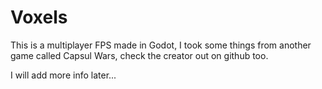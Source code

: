 # Voxels
This is a multiplayer FPS made in Godot, I took some things from another game called Capsul Wars, check the creator out on github too.

I will add more info later...
